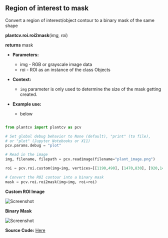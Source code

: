 ## Region of interest to mask

Convert a region of interest/object contour to a binary mask of the same shape

**plantcv.roi.roi2mask**(*img, roi*)

**returns** mask

- **Parameters:**
    - img - RGB or grayscale image data
    - roi - ROI as an instance of the class Objects

- **Context:**
    - `img` parameter is only used to determine the size of the mask getting created.
- **Example use:**
    - below

```python

from plantcv import plantcv as pcv

# Set global debug behavior to None (default), "print" (to file),
# or "plot" (Jupyter Notebooks or X11)
pcv.params.debug = "plot"

# Read in the image
img, filename, filepath = pcv.readimage(filename="plant_image.png")

roi = pcv.roi.custom(img=img, vertices=[[1190,490], [1470,830], [920,1430], [890,950]])

# Convert the ROI contour into a binary mask
mask = pcv.roi.roi2mask(img=img, roi=roi)

```

**Custom ROI Image**

![Screenshot](img/documentation_images/roi2mask/custom_roi.jpg)


**Binary Mask**

![Screenshot](img/documentation_images/roi2mask/custom_mask.jpg)

**Source Code:** [Here](https://github.com/danforthcenter/plantcv/blob/main/plantcv/plantcv/roi/roi2mask.py)
